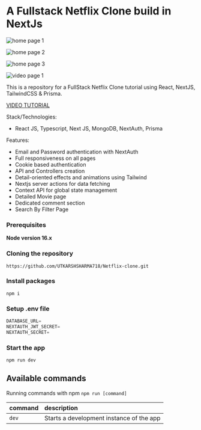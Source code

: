 # A Fullstack Netflix Clone build in NextJs

![home page 1](https://github.com/UTKARSHSHARMA718/Netflix-clone/assets/86897568/1a786214-03ff-4a62-a157-d656b6fc22a7)

![home page 2](https://github.com/UTKARSHSHARMA718/Netflix-clone/assets/86897568/34065aee-44a8-454f-87a3-64d93a85f487)

![home page 3](https://github.com/UTKARSHSHARMA718/Netflix-clone/assets/86897568/81022bb2-2d18-477b-a0a9-377c3ff9883f)

![video page 1](https://github.com/UTKARSHSHARMA718/Netflix-clone/assets/86897568/505404e7-dd54-4ec2-84c3-f6d6731074fc)


This is a repository for a FullStack Netflix Clone tutorial using React, NextJS, TailwindCSS & Prisma.

[VIDEO TUTORIAL](https://www.youtube.com/watch?v=mqUN4N2q4qY)

Stack/Technologies:

- React JS, Typescript, Next JS, MongoDB, NextAuth, Prisma

Features:

- Email and Password authentication with NextAuth
- Full responsiveness on all pages
- Cookie based authentication
- API and Controllers creation
- Detail-oriented effects and animations using Tailwind
- Nextjs server actions for data fetching
- Context API for global state management
- Detailed Movie page
- Dedicated comment section
- Search By Filter Page

### Prerequisites

**Node version 16.x**

### Cloning the repository

```shell
https://github.com/UTKARSHSHARMA718/Netflix-clone.git
```

### Install packages

```shell
npm i
```

### Setup .env file


```js
DATABASE_URL=
NEXTAUTH_JWT_SECRET=
NEXTAUTH_SECRET=
```

### Start the app

```shell
npm run dev
```

## Available commands

Running commands with npm `npm run [command]`

| command         | description                              |
| :-------------- | :--------------------------------------- |
| `dev`           | Starts a development instance of the app |
